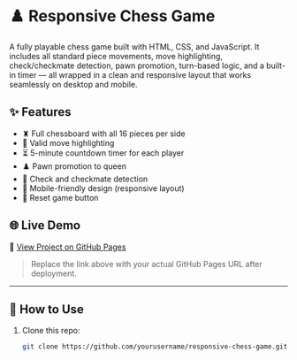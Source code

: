 # ♟️ Responsive Chess Game

A fully playable chess game built with HTML, CSS, and JavaScript. It includes all standard piece movements, move highlighting, check/checkmate detection, pawn promotion, turn-based logic, and a built-in timer — all wrapped in a clean and responsive layout that works seamlessly on desktop and mobile.

## ✨ Features

- ♜ Full chessboard with all 16 pieces per side
- 🎯 Valid move highlighting
- ⏳ 5-minute countdown timer for each player
- ♟️ Pawn promotion to queen
- 🚨 Check and checkmate detection
- 📱 Mobile-friendly design (responsive layout)
- 🔁 Reset game button

## 🌐 Live Demo

🔗 [View Project on GitHub Pages](https://MAayanBhatti.github.io/calculate-me)  
> Replace the link above with your actual GitHub Pages URL after deployment.

---
## 📁 How to Use

1. Clone this repo:
   ```bash
   git clone https://github.com/yourusername/responsive-chess-game.git


   
